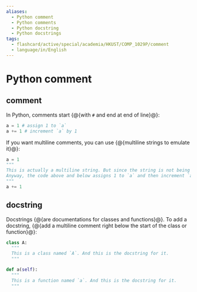 ```yaml
---
aliases:
  - Python comment
  - Python comments
  - Python docstring
  - Python docstrings
tags:
  - flashcard/active/special/academia/HKUST/COMP_1029P/comment
  - language/in/English
---
```


# Python comment

## comment

In Python, comments start {@{with `#` and end at end of line}@}: <!--SR:!2028-06-02,1229,350-->

```Python
a = 1 # assign 1 to `a`
a += 1 # increment `a` by 1
```

If you want multiline comments, you can use {@{multiline strings to emulate it}@}: <!--SR:!2028-06-07,1233,350-->

```Python
a = 1
"""
This is actually a multiline string. But since the string is not being used, so it is effectively a multiline comment.
Anyway, the code above and below assigns 1 to `a` and then increment `a` by 1.
"""
a += 1
```

## docstring

Docstrings {@{are documentations for classes and functions}@}. To add a docstring, {@{add a multiline comment right below the start of the class or function}@}: <!--SR:!2025-02-15,289,330!2028-03-13,1168,350-->

```Python
class A:
  """
  This is a class named `A`. And this is the docstring for it.
  """

def a(self):
  """
  This is a function named `a`. And this is the docstring for it.
  """
```
